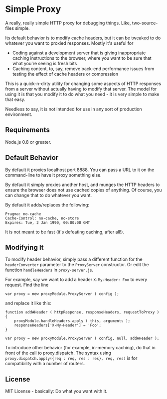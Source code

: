 Simple Proxy
===========

A really, really simple HTTP proxy for debugging things.  Like, two-source-files simple.

Its default behavior is to modify cache headers, but it can be tweaked to do whatever you want
to proxied responses.  Mostly it's useful for

  * Coding against a development server that is giving inappropriate caching instructions to the browser, where you want to be sure that what you're seeing is fresh bits
  * Caching content, to, say, remove back-end performance issues from testing the effect of cache headers or compression

This is a quick-n-dirty utility for changing some aspects of HTTP responses from a server without actually having to modify that server.  The model for using it is that you modify
it to do what you need - it is very simple to make that easy.

Needless to say, it is not intended for use in any sort of production environment.


Requirements
------------

Node.js 0.8 or greater.


Default Behavior
----------------

By default it proxies localhost port 8888.  You can pass a URL to it on the command-line to have it proxy something else.

By default it simply proxies another host, and munges the HTTP headers to ensure the browser does not use cached copies of anything.  Of course, you can change that to do whatever you want.

By default it adds/replaces the following:

	Pragma: no-cache
	Cache-Control: no-cache, no-store
	Expires: Tue, 2 Jan 1990, 00:00:00 GMT

It is not meant to be fast (it's defeating caching, after all!).


Modifying It
------------

To modify header behavior, simply pass a different function for the ``headerConverter`` parameter to the ``ProxyServer`` constructor.  Or edit the function ``handleHeaders`` in
``proxy-server.js``.

For example, say we want to add a header ``X-My-Header: Foo`` to every request.
Find the line

    var proxy = new proxyModule.ProxyServer ( config );

and replace it like this:

    function addAHeader ( httpResponse, responseHeaders, requestToProxy ) {
        proxyModule.handleHeaders.apply ( this, arguments );
        responseHeaders['X-My-Header'] = 'Foo';
    }

    var proxy = new proxyModule.ProxyServer ( config, null, addAHeader );


To introduce other behavior (for example, in-memory caching), do that in front of the call to proxy.dispatch.
The syntax using ``proxy.dispatch.apply({req : req, res : res}, req, res)`` is for compatibility with a 
number of routers.

License
-------

MIT License - basically: Do what you want with it.


